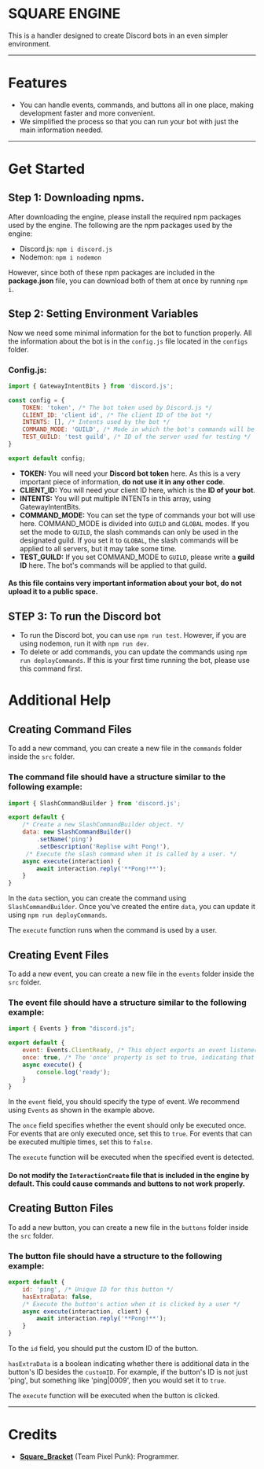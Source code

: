 # SQUARE ENGINE
This is a handler designed to create Discord bots in an even simpler environment.
* * *
# Features
+ You can handle events, commands, and buttons all in one place, making development faster and more convenient.
+ We simplified the process so that you can run your bot with just the main information needed.
* * *
# Get Started
## Step 1: Downloading npms.
After downloading the engine, please install the required npm packages used by the engine. The following are the npm packages used by the engine:
+ Discord.js: `npm i discord.js`
+ Nodemon: `npm i nodemon`

However, since both of these npm packages are included in the **package.json** file, you can download both of them at once by running `npm i`.

## Step 2: Setting Environment Variables
Now we need some minimal information for the bot to function properly. All the information about the bot is in the `config.js` file located in the `configs` folder.
### Config.js:
```js
import { GatewayIntentBits } from 'discord.js';

const config = {
    TOKEN: 'token', /* The bot token used by Discord.js */
    CLIENT_ID: 'client id', /* The client ID of the bot */
    INTENTS: [], /* Intents used by the bot */
    COMMAND_MODE: 'GUILD', /* Mode in which the bot's commands will be executed (GUILD or GLOBAL) */
    TEST_GUILD: 'test guild', /* ID of the server used for testing */
}

export default config;
```
+ **TOKEN:** You will need your **Discord bot token** here. As this is a very important piece of information, **do not use it in any other code**.
+ **CLIENT_ID:** You will need your client ID here, which is the **ID of your bot**.
+ **INTENTS:** You will put multiple INTENTs in this array, using GatewayIntentBits.
+ **COMMAND_MODE:** You can set the type of commands your bot will use here. COMMAND_MODE is divided into `GUILD` and `GLOBAL` modes. If you set the mode to `GUILD`, the slash commands can only be used in the designated guild. If you set it to `GLOBAL`, the slash commands will be applied to all servers, but it may take some time.
+ **TEST_GUILD:** If you set COMMAND_MODE to `GUILD`, please write a **guild ID** here. The bot's commands will be applied to that guild.

#### As this file contains very important information about your bot, do not upload it to a public space.

## STEP 3: To run the Discord bot
+ To run the Discord bot, you can use `npm run test`. However, if you are using nodemon, run it with `npm run dev`.
+ To delete or add commands, you can update the commands using `npm run deployCommands`. If this is your first time running the bot, please use this command first.

# Additional Help

## Creating Command Files
To add a new command, you can create a new file in the `commands` folder inside the `src` folder.

### The command file should have a structure similar to the following example:
```js
import { SlashCommandBuilder } from 'discord.js';

export default {
    /* Create a new SlashCommandBuilder object. */
    data: new SlashCommandBuilder()
        .setName('ping')
        .setDescription('Replise wiht Pong!'),
     /* Execute the slash command when it is called by a user. */
    async execute(interaction) {
        await interaction.reply('**Pong!**');
    }
}
```
In the `data` section, you can create the command using `SlashCommandBuilder`. Once you've created the entire `data`, you can update it using `npm run deployCommands`.

The `execute` function runs when the command is used by a user.

## Creating Event Files
To add a new event, you can create a new file in the `events` folder inside the `src` folder.

### The event file should have a structure similar to the following example:
```js
import { Events } from "discord.js";

export default {
    event: Events.ClientReady, /* This object exports an event listener for the Discord.js 'ClientReady' event. */
    once: true, /* The 'once' property is set to true, indicating that the event listener should only be executed once. */
    async execute() {
        console.log('ready');
    }
}
```
In the `event` field, you should specify the type of event. We recommend using `Events` as shown in the example above.

The `once` field specifies whether the event should only be executed once. For events that are only executed once, set this to `true`. For events that can be executed multiple times, set this to `false`.

The `execute` function will be executed when the specified event is detected.

#### Do not modify the `InteractionCreate` file that is included in the engine by default. This could cause commands and buttons to not work properly.

## Creating Button Files
To add a new button, you can create a new file in the `buttons` folder inside the `src` folder.

### The button file should have a structure to the following example:
```js
export default {
    id: 'ping', /* Unique ID for this button */
    hasExtraData: false,
    /* Execute the button's action when it is clicked by a user */
    async execute(interaction, client) {
        await interaction.reply('**Pong!**');
    }
}
```
To the `id` field, you should put the custom ID of the button.

`hasExtraData` is a boolean indicating whether there is additional data in the button's ID besides the `customID`. For example, if the button's ID is not just 'ping', but something like 'ping|0009', then you would set it to `true`.

The `execute` function will be executed when the button is clicked.
* * *
# Credits
+ **[Square_Bracket](https://twitter.com/bracket_square)** (Team Pixel Punk): Programmer.
